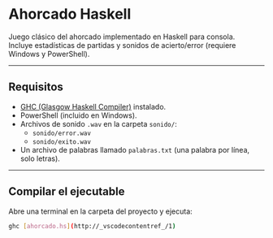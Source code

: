 # Ahorcado Haskell

Juego clásico del ahorcado implementado en Haskell para consola.  
Incluye estadísticas de partidas y sonidos de acierto/error (requiere Windows y PowerShell).

---

## Requisitos

- [GHC (Glasgow Haskell Compiler)](https://www.haskell.org/ghc/) instalado.
- PowerShell (incluido en Windows).
- Archivos de sonido `.wav` en la carpeta `sonido/`:
  - `sonido/error.wav`
  - `sonido/exito.wav`
- Un archivo de palabras llamado `palabras.txt` (una palabra por línea, solo letras).

---

## Compilar el ejecutable

Abre una terminal en la carpeta del proyecto y ejecuta:

```sh
ghc [ahorcado.hs](http://_vscodecontentref_/1)
